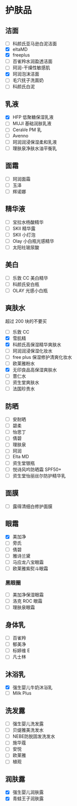 # 护肤品

## 洁面

- [ ] 科颜氏亚马逊白泥洁面
- [x] eltaMD
- [x] freeplus
- [ ] 百雀羚水润盈透洁面
- [ ] 珂润-干燥性敏感肌
- [x] 珂润泡沫洁面
- [ ] 毛穴抚子洗面奶
- [ ] 科颜氏白泥

## 乳液

- [x] HFP 低聚糖保湿乳液
- [ ] MUJI 基础润肤乳液
- [ ] CeraVe PM 乳
- [ ] Avenno
- [ ] 珂润润浸保湿柔和乳液
- [ ] 理肤泉净肤水油平衡乳

## 面霜

- [ ] 珂润面霜
- [ ] 玉泽
- [ ] 辉诺娜

## 精华液

- [ ] 宝拉水杨酸精华
- [ ] SKII 精华露
- [ ] SKII 小灯泡
- [ ] Olay 小白瓶光感精华
- [ ] 太阳社玻尿酸

## 美白

- [ ] 乐敦 CC 美白精华
- [ ] 科颜氏安白瓶
- [ ] OLAY 光感小白瓶

## 爽肤水

超过 200 块的不要买

- [ ] 乐敦 CC
- [x] 雪肌精
- [x] 科颜氏高保湿精华爽肤水
- [ ] 珂润润浸保湿化妆水
- [ ] free plus 保湿修护清爽化妆水
- [ ] 欧莱雅粉水
- [x] 无印良品高保湿爽肤水
- [ ] 薏仁水
- [ ] 资生堂爽肤水
- [ ] 法国珍贵水

## 防晒

- [ ] 安耐晒
- [ ] 碧柔
- [ ] 怡思丁
- [ ] 倩碧
- [ ] 理肤泉
- [ ] 珂润
- [ ] Elta MD
- [ ] 资生堂银瓶
- [ ] 悦诗风吟防晒霜 SPF50+
- [ ] 资生堂怡丽丝尔防护精华乳

## 面膜

- [ ] 露得清细白修护面膜

## 眼霜

- [x] 美加净
- [ ] 旁氏
- [ ] 倩碧
- [ ] 雅诗兰黛
- [ ] 马应龙八宝眼霜
- [ ] 欧莱雅紫熨斗眼霜

### 黑眼圈

- [ ] 美加净保湿眼霜
- [ ] 洛克 ROC 眼霜
- [ ] 理肤泉眼霜

## 身体乳

- [ ] 百雀羚
- [ ] 郁美净
- [ ] 标婷维 E
- [ ] 凡士林

## 沐浴乳

- [x] 强生婴儿牛奶沐浴乳
- [ ] Milk Plus

## 洗发露

- [ ] 强生婴儿洗发露
- [ ] 贝缇雅美洗发水
- [ ] NEBE防脱固发洗发水
- [ ] 施华蔻
- [ ] 安悦
- [ ] 欧莱雅
- [ ] 植观

## 润肤露

- [x] 强生婴儿润肤露
- [x] 青蛙王子润肤露
